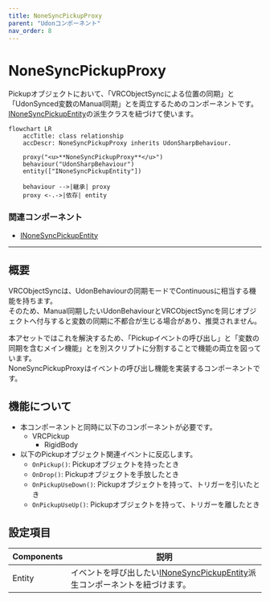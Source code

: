 ```yaml
---
title: NoneSyncPickupProxy
parent: "Udonコンポーネント"
nav_order: 8
---
```


# NoneSyncPickupProxy

Pickupオブジェクトにおいて、「VRCObjectSyncによる位置の同期」と「UdonSynced変数のManual同期」とを両立するためのコンポーネントです。  
[INoneSyncPickupEntity]の派生クラスを紐づけて使います。

```mermaid
flowchart LR
    accTitle: class relationship
    accDescr: NoneSyncPickupProxy inherits UdonSharpBehaviour.

    proxy("<u>**NoneSyncPickupProxy**</u>")
    behaviour("UdonSharpBehaviour")
    entity(["INoneSyncPickupEntity"])
    
    behaviour -->|継承| proxy
    proxy <-.->|依存| entity
```

### 関連コンポーネント

- [INoneSyncPickupEntity]

---

## 概要

VRCObjectSyncは、UdonBehaviourの同期モードでContinuousに相当する機能を持ちます。  
そのため、Manual同期したいUdonBehaviourとVRCObjectSyncを同じオブジェクトへ付与すると変数の同期に不都合が生じる場合があり、推奨されません。

本アセットではこれを解決するため、「Pickupイベントの呼び出し」と「変数の同期を含むメイン機能」とを別スクリプトに分割することで機能の両立を図っています。  
NoneSyncPickupProxyはイベントの呼び出し機能を実装するコンポーネントです。


## 機能について

- 本コンポーネントと同時に以下のコンポーネントが必要です。
  - VRCPickup
    - RigidBody
- 以下のPickupオブジェクト関連イベントに反応します。
  - `OnPickup()`: Pickupオブジェクトを持ったとき
  - `OnDrop()`: Pickupオブジェクトを手放したとき
  - `OnPickupUseDown()`: Pickupオブジェクトを持って、トリガーを引いたとき
  - `OnPickupUseUp()`: Pickupオブジェクトを持って、トリガーを離したとき
  

## 設定項目

| Components | 説明 |
| ---- | ---- |
| Entity | イベントを呼び出したい[INoneSyncPickupEntity]派生コンポーネントを紐づけます。 |



[INoneSyncPickupEntity]: /docs/udon/INoneSyncPickupEntity


